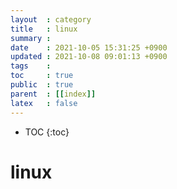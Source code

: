 ```yaml
---
layout  : category
title   : linux
summary : 
date    : 2021-10-05 15:31:25 +0900
updated : 2021-10-08 09:01:13 +0900
tags    : 
toc     : true
public  : true
parent  : [[index]]
latex   : false
---
```

* TOC
{:toc}

# linux
